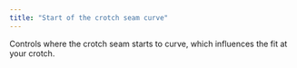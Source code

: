 ```yaml
---
title: "Start of the crotch seam curve"
---
```


Controls where the crotch seam starts to curve, which influences the fit at your crotch.




